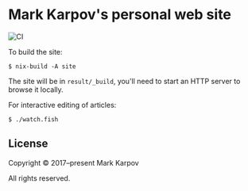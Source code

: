 # Mark Karpov's personal web site

![CI](https://github.com/mrkkrp/markkarpov.com/workflows/CI/badge.svg?branch=master)

To build the site:

```shell
$ nix-build -A site
```

The site will be in `result/_build`, you'll need to start an HTTP server to
browse it locally.

For interactive editing of articles:

```shell
$ ./watch.fish
```

## License

Copyright © 2017–present Mark Karpov

All rights reserved.
